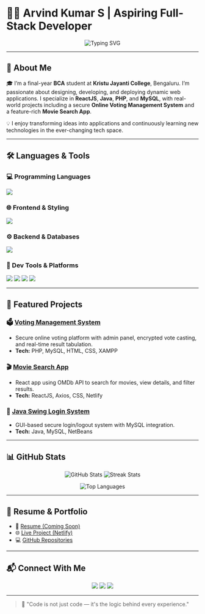# 👨‍💻 Arvind Kumar S | Aspiring Full-Stack Developer

<p align="center">
  <img src="https://readme-typing-svg.demolab.com?font=Fira+Code&size=24&duration=3000&pause=1000&color=00F4B8&center=true&vCenter=true&multiline=true&width=800&lines=Hi+there!+I'm+Arvind+Kumar+S;BCA+Final+Year+Student+%7C+Full+Stack+Developer;React+%7C+Java+%7C+PHP+%7C+MySQL+%7C+MongoDB;I+love+building+secure+and+responsive+apps+%F0%9F%92%BB" alt="Typing SVG" />
</p>

---

## 🌟 About Me

🎓 I’m a final-year **BCA** student at **Kristu Jayanti College**, Bengaluru. I’m passionate about designing, developing, and deploying dynamic web applications. I specialize in **ReactJS**, **Java**, **PHP**, and **MySQL**, with real-world projects including a secure **Online Voting Management System** and a feature-rich **Movie Search App**.

💡 I enjoy transforming ideas into applications and continuously learning new technologies in the ever-changing tech space.

---

## 🛠️ Languages & Tools

### 💻 Programming Languages
<p>
  <img src="https://skillicons.dev/icons?i=java,c,cpp,php,javascript" />
</p>

### 🌐 Frontend & Styling
<p>
  <img src="https://skillicons.dev/icons?i=html,css,react" />
</p>

### ⚙️ Backend & Databases
<p>
  <img src="https://skillicons.dev/icons?i=nodejs,mysql,mongodb" />
</p>

### 🧰 Dev Tools & Platforms
<p>
  <img src="https://skillicons.dev/icons?i=git,github,vscode,netlify" />
  <img src="https://img.shields.io/badge/XAMPP-FB7A24?style=for-the-badge&logo=xampp&logoColor=white" />
  <img src="https://img.shields.io/badge/NetBeans-1B6AC6?style=for-the-badge&logo=apache-netbeans-ide&logoColor=white" />
  <img src="https://img.shields.io/badge/MySQL_Workbench-4479A1?style=for-the-badge&logo=mysql&logoColor=white" />
</p>

---

## 📌 Featured Projects

### 🗳️ [Voting Management System](https://github.com/ArvindKumarS24/Voting-Management-System)
- Secure online voting platform with admin panel, encrypted vote casting, and real-time result tabulation.
- **Tech:** PHP, MySQL, HTML, CSS, XAMPP

### 🎬 [Movie Search App](https://dazzling-sable-56a139.netlify.app)
- React app using OMDb API to search for movies, view details, and filter results.
- **Tech:** ReactJS, Axios, CSS, Netlify

### 🔐 [Java Swing Login System](https://github.com/ArvindKumarS24/Task4-Java-MySQL-NetBeans)
- GUI-based secure login/logout system with MySQL integration.
- **Tech:** Java, MySQL, NetBeans

---

## 📊 GitHub Stats

<p align="center">
  <img src="https://github-readme-stats.vercel.app/api?username=ArvindKumarS24&show_icons=true&theme=radical" alt="GitHub Stats" />
  <img src="https://github-readme-streak-stats.herokuapp.com/?user=ArvindKumarS24&theme=radical" alt="Streak Stats" />
</p>

<p align="center">
  <img src="https://github-readme-stats.vercel.app/api/top-langs/?username=ArvindKumarS24&layout=compact&theme=radical" alt="Top Languages" />
</p>

---

## 💼 Resume & Portfolio

- 📄 [Resume (Coming Soon)]()
- 🌐 [Live Project (Netlify)](https://dazzling-sable-56a139.netlify.app)
- 💻 [GitHub Repositories](https://github.com/ArvindKumarS24)

---

## 📬 Connect With Me

<p align="center">
  <a href="mailto:arvindkumar@gmail.com"><img src="https://img.shields.io/badge/Email-D14836?style=for-the-badge&logo=gmail&logoColor=white"/></a>
  <a href="https://www.linkedin.com/in/arvindkumars/"><img src="https://img.shields.io/badge/LinkedIn-0A66C2?style=for-the-badge&logo=linkedin&logoColor=white"/></a>
  <a href="https://github.com/ArvindKumarS24"><img src="https://img.shields.io/badge/GitHub-100000?style=for-the-badge&logo=github&logoColor=white"/></a>
</p>

---

> 🧠 "Code is not just code — it's the logic behind every experience."
